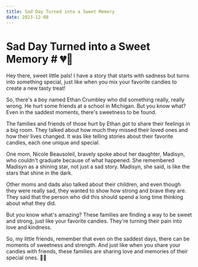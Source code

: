 ```yaml
---
title: Sad Day Turned into a Sweet Memory
date: 2023-12-08
---
```

# Sad Day Turned into a Sweet Memory # 💔🍬

Hey there, sweet little pals! I have a story that starts with sadness but turns into something special, just like when you mix your favorite candies to create a new tasty treat!

So, there's a boy named Ethan Crumbley who did something really, really wrong. He hurt some friends at a school in Michigan. But you know what? Even in the saddest moments, there's sweetness to be found.

The families and friends of those hurt by Ethan got to share their feelings in a big room. They talked about how much they missed their loved ones and how their lives changed. It was like telling stories about their favorite candies, each one unique and special.

One mom, Nicole Beausoleil, bravely spoke about her daughter, Madisyn, who couldn't graduate because of what happened. She remembered Madisyn as a shining star, not just a sad story. Madisyn, she said, is like the stars that shine in the dark.

Other moms and dads also talked about their children, and even though they were really sad, they wanted to show how strong and brave they are. They said that the person who did this should spend a long time thinking about what they did.

But you know what's amazing? These families are finding a way to be sweet and strong, just like your favorite candies. They're turning their pain into love and kindness.

So, my little friends, remember that even on the saddest days, there can be moments of sweetness and strength. And just like when you share your candies with friends, these families are sharing love and memories of their special ones. 🌟💕